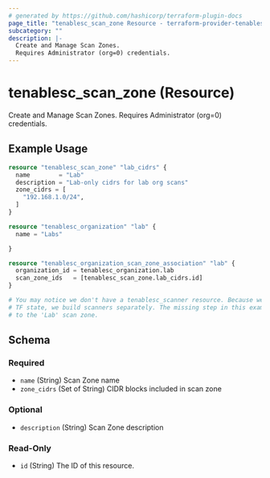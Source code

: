 ```yaml
---
# generated by https://github.com/hashicorp/terraform-plugin-docs
page_title: "tenablesc_scan_zone Resource - terraform-provider-tenablesc"
subcategory: ""
description: |-
  Create and Manage Scan Zones.
  Requires Administrator (org=0) credentials.
---
```


# tenablesc_scan_zone (Resource)

Create and Manage Scan Zones.
Requires Administrator (org=0) credentials.

## Example Usage

```terraform
resource "tenablesc_scan_zone" "lab_cidrs" {
  name        = "Lab"
  description = "Lab-only cidrs for lab org scans"
  zone_cidrs = [
    "192.168.1.0/24",
  ]
}

resource "tenablesc_organization" "lab" {
  name = "Labs"

}

resource "tenablesc_organization_scan_zone_association" "lab" {
  organization_id = tenablesc_organization.lab
  scan_zone_ids   = [tenablesc_scan_zone.lab_cidrs.id]
}

# You may notice we don't have a tenablesc_scanner resource. Because we don't want to put the scanner passwords in
# TF state, we build scanners separately. The missing step in this example is associating the desired scanners
# to the 'Lab' scan zone.
```

<!-- schema generated by tfplugindocs -->
## Schema

### Required

- `name` (String) Scan Zone name
- `zone_cidrs` (Set of String) CIDR blocks included in scan zone

### Optional

- `description` (String) Scan Zone description

### Read-Only

- `id` (String) The ID of this resource.
